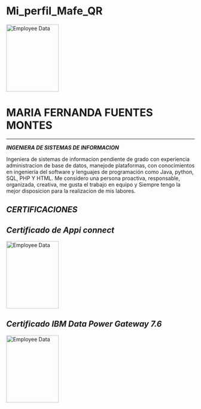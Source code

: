 # Mi_perfil_Mafe_QR
<img src="image/imagesmm.jpg" alt="Employee Data" width="140" height="180" title="Employee Data title" >

# **MARIA FERNANDA FUENTES MONTES**
----
***INGENIERA DE SISTEMAS DE INFORMACION***

Ingeniera de sistemas de informacion pendiente de grado con experiencia administracion de base de datos, manejode plataformas, con conocimientos en ingeniería del software y lenguajes de programación como Java, python, SQL, PHP Y HTML. Me considero una persona proactiva, responsable, organizada, creativa, me gusta el trabajo en equipo y Siempre tengo la mejor disposicion para la realizacion de mis labores.

***CERTIFICACIONES***
----
***Certificado de Appi connect***
----
<img src="image/Capturatt.PNG" alt="Employee Data" width="140" height="180"> 

***Certificado IBM Data Power Gateway 7.6***
----
<img src="image/Capturall.PNG" alt="Employee Data" width="140" height="180">

